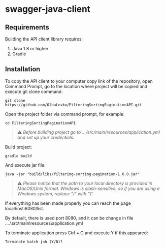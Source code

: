 # swagger-java-client


## Requirements

Building the API client library requires:
1. Java 1.8 or higher
2. Gradle

## Installation

To copy the API client to your computer copy link of the repository, open Command Prompt, go to the location where project will be copied and execute git clone command:

```shell
git clone https://github.com/OlhaLevko/FilteringSortingPaginationAPI.git
```

Open the project folder via command prompt, for example:
```shell
cd FilteringSortingPaginationAPI
```

> ⚠️  _Before building project go to .../src/main/resources/application.yml and set up your credentials._

[comment]: <> (* BASE_URL)

[comment]: <> (* TOKEN_URL)

[comment]: <> (* CLIENT_ID)

[comment]: <> (* CLIENT_SECRET)


Build project:
```shell
gradle build
```

And execute jar file: 

```shell
java -jar "build/libs/filtering-sorting-pagination-1.0.0.jar"
```
> ⚠️  _Please notice that the path to your local directory is provided in MacOS/Unix format. Windows is slash-sensitive, so if you are using a Windows system, replace "/" with "\\"._

[comment]: <> (###Another way)

[comment]: <> (Install gradle wrapper:)

[comment]: <> (```shell)

[comment]: <> (gradlew wrapper --gradle-version 6.3)

[comment]: <> (```)

[comment]: <> (Compile the project without executing any tests:)

[comment]: <> (```shell)

[comment]: <> (gradlew assemble)

[comment]: <> (```)

[comment]: <> (Run application:)

[comment]: <> (```shell)

[comment]: <> (gradlew clean bootRun)

[comment]: <> (```)

If everything has been made properly you can reach the page localhost:8080/list.

By default, there is used port 8080, and it can be change in file ..\..\src\main\resources\application.yml

To terminate application press Ctrl + C and execute Y if this appeared:

```shell
Terminate batch job (Y/N)?
```